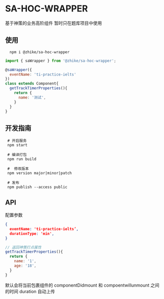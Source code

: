 # SA-HOC-WRAPPER
基于神策的业务高阶组件
暂时只在题库项目中使用

## 使用
```shell
  npm i @zhike/sa-hoc-wrapper
```

```js
import { saWrapper } from '@zhike/sa-hoc-wrapper';

@saWrapper({
  eventName: 'ti-practice-ielts'
})
class extends Component{
  getTrackTimerProperties(){
    return {
      name: '测试',
    }
  }
}

```

## 开发指南
```shell
 # 开启服务
 npm start 

 # 编译打包 
 npm run build

 #  修改版本
 npm version major|minor|patch
 
 # 发布
 npm publish --access public
```

## API
配置参数
``` json
{
  eventName: 'ti-practice-ielts’,
  durationType: 'min', 
}
```

```js
// 返回神策打点属性
getTrackTimerProperties(){
  return {
    name: '1',
    age: '18',
  }
} 
```

默认会将当前包裹组件的 componentDidmount 和 compoentwillunmount 之间的时间 duration 自动上传